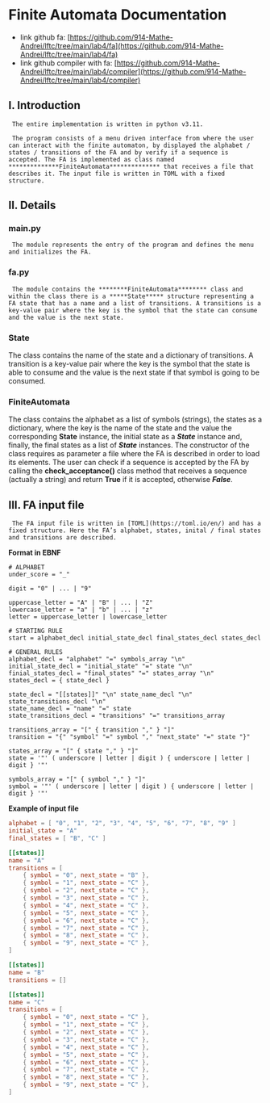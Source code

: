 # Finite Automata Documentation

- link github fa: [https://github.com/914-Mathe-Andrei/lftc/tree/main/lab4/fa](https://github.com/914-Mathe-Andrei/lftc/tree/main/lab4/fa)
- link github compiler with fa: [https://github.com/914-Mathe-Andrei/lftc/tree/main/lab4/compiler](https://github.com/914-Mathe-Andrei/lftc/tree/main/lab4/compiler)

## I. Introduction

     The entire implementation is written in python v3.11.

     The program consists of a menu driven interface from where the user can interact with the finite automaton, by displayed the alphabet / states / transitions of the FA and by verify if a sequence is accepted. The FA is implemented as class named **************FiniteAutomata************** that receives a file that describes it. The input file is written in TOML with a fixed structure.

## II. Details

### main.py

     The module represents the entry of the program and defines the menu and initializes the FA.

### fa.py

     The module contains the ********FiniteAutomata******** class and within the class there is a *****State***** structure representing a FA state that has a name and a list of transitions. A transitions is a key-value pair where the key is the symbol that the state can consume and the value is the next state.

### State

The class contains the name of the state and a dictionary of transitions. A transition is a key-value pair where the key is the symbol that the state is able to consume and the value is the next state if that symbol is going to be consumed.

### FiniteAutomata

The class contains the alphabet as a list of symbols (strings), the states as a dictionary, where the key is the name of the state and the value the corresponding ******State****** instance, the initial state as a *****State***** instance and, finally, the final states as a list of *****State***** instances. The constructor of the class requires as parameter a file where the FA is described in order to load its elements. The user can check if a sequence is accepted by the FA by calling the ********check_acceptance()******** class method that receives a sequence (actually a string) and return ****True**** if it is accepted, otherwise *****False*****.

## III. FA input file

     The FA input file is written in [TOML](https://toml.io/en/) and has a fixed structure. Here the FA’s alphabet, states, inital / final states and transitions are described.

****************************Format in EBNF****************************

```ebnf
# ALPHABET
under_score = "_"

digit = "0" | ... | "9"

uppercase_letter = "A" | "B" | ... | "Z"
lowercase_letter = "a" | "b" | ... | "z"
letter = uppercase_letter | lowercase_letter

# STARTING RULE
start = alphabet_decl initial_state_decl final_states_decl states_decl

# GENERAL RULES
alphabet_decl = "alphabet" "=" symbols_array "\n"
initial_state_decl = "initial_state" "=" state "\n"
finial_states_decl = "final_states" "=" states_array "\n"
states_decl = { state_decl }

state_decl = "[[states]]" "\n" state_name_decl "\n" state_transitions_decl "\n"
state_name_decl = "name" "=" state
state_transitions_decl = "transitions" "=" transitions_array

transitions_array = "[" { transition "," } "]"
transition = "{" "symbol" "=" symbol "," "next_state" "=" state "}"

states_array = "[" { state "," } "]"
state = '"' ( underscore | letter | digit ) { underscore | letter | digit } '"'

symbols_array = "[" { symbol "," } "]"
symbol = '"' ( underscore | letter | digit ) { underscore | letter | digit } '"'
```

************************************************Example of input file************************************************

```toml
alphabet = [ "0", "1", "2", "3", "4", "5", "6", "7", "8", "9" ]
initial_state = "A"
final_states = [ "B", "C" ]

[[states]]
name = "A"
transitions = [
    { symbol = "0", next_state = "B" },
    { symbol = "1", next_state = "C" },
    { symbol = "2", next_state = "C" },
    { symbol = "3", next_state = "C" },
    { symbol = "4", next_state = "C" },
    { symbol = "5", next_state = "C" },
    { symbol = "6", next_state = "C" },
    { symbol = "7", next_state = "C" },
    { symbol = "8", next_state = "C" },
    { symbol = "9", next_state = "C" },
]

[[states]]
name = "B"
transitions = []

[[states]]
name = "C"
transitions = [
    { symbol = "0", next_state = "C" },
    { symbol = "1", next_state = "C" },
    { symbol = "2", next_state = "C" },
    { symbol = "3", next_state = "C" },
    { symbol = "4", next_state = "C" },
    { symbol = "5", next_state = "C" },
    { symbol = "6", next_state = "C" },
    { symbol = "7", next_state = "C" },
    { symbol = "8", next_state = "C" },
    { symbol = "9", next_state = "C" },
]
```